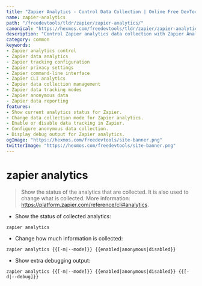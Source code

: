 ```yaml
---
title: "Zapier Analytics - Control Data Collection | Online Free DevTools by Hexmos"
name: zapier-analytics
path: "/freedevtools/tldr/zapier/zapier-analytics/"
canonical: "https://hexmos.com/freedevtools/tldr/zapier/zapier-analytics/"
description: "Control Zapier analytics data collection with Zapier Analytics command.  Configure data tracking modes to optimize privacy settings. Free online tool, no registration required."
category: common
keywords:
- Zapier analytics control
- Zapier data analytics
- Zapier tracking configuration
- Zapier privacy settings
- Zapier command-line interface
- Zapier CLI analytics
- Zapier data collection management
- Zapier data tracking modes
- Zapier anonymous data
- Zapier data reporting
features:
- Show current analytics status for Zapier.
- Change data collection mode for Zapier analytics.
- Enable or disable data tracking in Zapier.
- Configure anonymous data collection.
- Display debug output for Zapier analytics.
ogImage: "https://hexmos.com/freedevtools/site-banner.png"
twitterImage: "https://hexmos.com/freedevtools/site-banner.png"
---
```


# zapier analytics

> Show the status of the analytics that are collected. It is also used to change what is collected.
> More information: <https://platform.zapier.com/reference/cli#analytics>.

- Show the status of collected analytics:

`zapier analytics`

- Change how much information is collected:

`zapier analytics {{[-m|--mode]}} {{enabled|anonymous|disabled}}`

- Show extra debugging output:

`zapier analytics {{[-m|--mode]}} {{enabled|anonymous|disabled}} {{[-d|--debug]}}`
